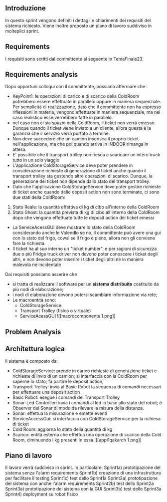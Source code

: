 ## Introduzione

In questo sprint vengono definiti i dettagli e chiarimenti dei requisiti del sistema richiesto. 
Viene inoltre proposto un piano di lavoro suddiviso in molteplici sprint.

## Requirements

I requisiti sono scritti dal committente al seguente in TemaFinale23.

## Requirements analysis

Dopo opportuni colloqui con il committente, possiano affermare che :
- KeyPoint1:  le operazioni di carico e di scarico della ColdRoom potrebbero essere effettuate in parallelo oppure in maniera sequenziale. Per semplicità di realizzazione, dato che il committente non ha espresso riflessioni in materia, vengono effettuate in maniera sequenziale, ma nel caso realistico esse verrebbero fatte in parallelo.
- nel caso non ci sia spazio nella ColdRoom, il ticket non verrà emesso. Dunque quando il ticket viene inviato a un cliente, allora questa è la garanzia che il servizio verrà portato a termine.
- Non deve succedere che un camion inserisca il proprio ticket nell'applicazione, ma che poi quando arriva in INDOOR rimanga in attesa.
- E' possibile che il transport trolley non riesca a scaricare un intero truck tutto in un solo viaggio
- L'applicazione ColdStorageService deve poter prendere in considerazione richieste di generazione di ticket anche quando il transport trolley sta gestendo altre operazioni di scarico. Dunque, la generazione dei ticket non dipende dallo stato del transport trolley. 
- Dato che l'applicazione ColdStorageService deve poter gestire richieste di ticket anche quando delle deposit action non sono terminate, ci sono due stati della ColdRoom:
1) Stato Reale: la quantità effettiva di kg di cibo all'interno della ColdRoom
2) Stato Ghost: la quantità prevista di kg di cibo all'interno della ColdRoom dopo che vengono effettuate tutte le deposit action dei ticket emessi
- La ServiceAcessGUI deve mostrare lo stato della ColdRoom considerando anche le Volendlo se no, il committente può avere una gui con lo stato del frigo, cowsì se il frigo è pieno, allora non gli conviene fare la richiesta.
- Il ticket ha al suo interno un "ticket number", e per ragioni di sicurezza due o più Fridge truck driver non devono poter conoscere i ticket degli altri, e non devono poter inserire i ticket degli altri né in maniera malevola né incidentale 


Dai requisiti possiamo asserire che
- si tratta di realizzare il software per un **sistema distribuito** costituito da più nodi di elaborazione;
- i nodi di elaborazione devono potersi scambiare informazione via rete;
- Le macroentità sono:
	- ColdStorageService
	- Transport Trolley (fisico o virtuale)
	- ServiceAcessGUI 
![[macrocomponents 1.png]]
## Problem Analysis

## Architettura logica
Il sistema è composto da:
  - ColdStorageService: prende in carico richieste di generazione ticket e richieste di invio di un camion; si interfaccia con la ColdRoom per saperne lo stato; fa partire le deposit action;
  - Transport Trolley: invia al Basic Robot la sequenza di comandi necessari per effettuare una deposit action
  - Basic Robot: esegue i comandi del Transport Trolley
  - Sonar-Led Controller: invia i comandi al led in base allo stato del robot; è Observer del Sonar di modo da rilevare la misura della distanza.
  - Sonar: effettua la misurazione e emette eventi
  - ServiceAccessGui: si interfaccia con ColdStorageService per la richiesa di ticket
  - Cold Room: aggiorna lo stato della quantità di kg
  - Scarico: entità esterna che effettua una operazione di scarico della Cold Room, diminuendo i kg presenti in essa
![[appl1qakarch 1.png]]

## Piano di lavoro
Il lavoro verrà suddiviso in sprint. In particolare:
Sprint1a) prototipazione del sistema senza l'alarm requirements
Sprint1b) creazione di una infrastruttura per facilitare il testing
Sprint1c) test dello Sprint1a
Sprint2a)  prototipazione del sistema con anche l'alarm requirements
Sprint2b)  test dello Sprint2a
Sprint3a) prototipazione del sistema con la GUI
Sprint3b) test dello Sprint3a
Sprint4) deployment su robot fisico

